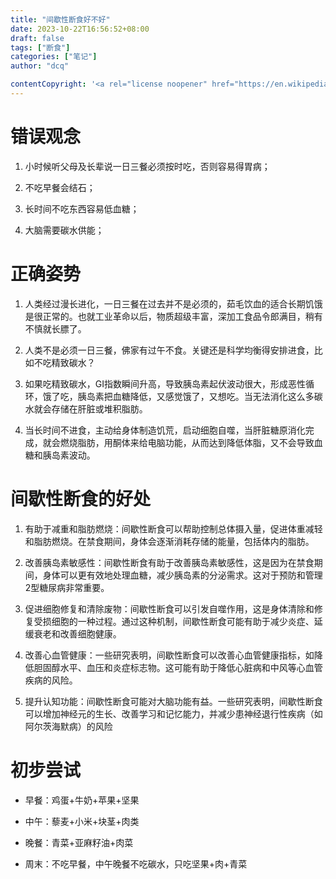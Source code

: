 ```yaml
---
title: "间歇性断食好不好"
date: 2023-10-22T16:56:52+08:00
draft: false
tags: ["断食"]
categories: ["笔记"]
author: "dcq"

contentCopyright: '<a rel="license noopener" href="https://en.wikipedia.org/wiki/Wikipedia:Text_of_Creative_Commons_Attribution-ShareAlike_3.0_Unported_License" target="_blank">Creative Commons Attribution-ShareAlike License</a>'
---
```


# 错误观念

1. 小时候听父母及长辈说一日三餐必须按时吃，否则容易得胃病；

2. 不吃早餐会结石；

3. 长时间不吃东西容易低血糖；

4. 大脑需要碳水供能；

# 正确姿势

1. 人类经过漫长进化，一日三餐在过去并不是必须的，茹毛饮血的适合长期饥饿是很正常的。也就工业革命以后，物质超级丰富，深加工食品令郎满目，稍有不慎就长膘了。

2. 人类不是必须一日三餐，佛家有过午不食。关键还是科学均衡得安排进食，比如不吃精致碳水？

3. 如果吃精致碳水，GI指数瞬间升高，导致胰岛素起伏波动很大，形成恶性循环，饿了吃，胰岛素把血糖降低，又感觉饿了，又想吃。当无法消化这么多碳水就会存储在肝脏或堆积脂肪。

4. 当长时间不进食，主动给身体制造饥荒，启动细胞自噬，当肝脏糖原消化完成，就会燃烧脂肪，用酮体来给电脑功能，从而达到降低体脂，又不会导致血糖和胰岛素波动。

# 间歇性断食的好处

1. 有助于减重和脂肪燃烧：间歇性断食可以帮助控制总体摄入量，促进体重减轻和脂肪燃烧。在禁食期间，身体会逐渐消耗存储的能量，包括体内的脂肪。

2. 改善胰岛素敏感性：间歇性断食有助于改善胰岛素敏感性，这是因为在禁食期间，身体可以更有效地处理血糖，减少胰岛素的分泌需求。这对于预防和管理2型糖尿病非常重要。

3. 促进细胞修复和清除废物：间歇性断食可以引发自噬作用，这是身体清除和修复受损细胞的一种过程。通过这种机制，间歇性断食可能有助于减少炎症、延缓衰老和改善细胞健康。

4. 改善心血管健康：一些研究表明，间歇性断食可以改善心血管健康指标，如降低胆固醇水平、血压和炎症标志物。这可能有助于降低心脏病和中风等心血管疾病的风险。

5. 提升认知功能：间歇性断食可能对大脑功能有益。一些研究表明，间歇性断食可以增加神经元的生长、改善学习和记忆能力，并减少患神经退行性疾病（如阿尔茨海默病）的风险

# 初步尝试

* 早餐：鸡蛋+牛奶+苹果+坚果

* 中午：藜麦+小米+块茎+肉类

* 晚餐：青菜+亚麻籽油+肉菜

* 周末：不吃早餐，中午晚餐不吃碳水，只吃坚果+肉+青菜
